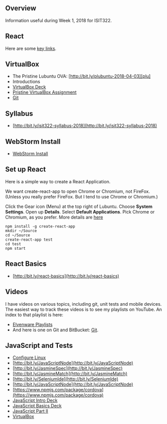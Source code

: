 ## Overview

Information useful during Week 1, 2018 for ISIT322.

## React

Here are some [key links][react-links].

[react-links]: /javascript-guide/JavaScriptReact.html#react-links

## VirtualBox

- The Pristine Lubuntu OVA: [http://bit.ly/plubuntu-2018-04-03][plu]
- Introductions
- [VirtualBox Deck](http://bit.ly/1at2JZ2)
- [Pristine VirtualBox Assignment](/teach/assignments/PristineVirtualBox.html)
- [Git][git]

## Syllabus

* [http://bit.ly/isit322-syllabus-2018](http://bit.ly/isit322-syllabus-2018)

## WebStorm Install

- [WebStorm Install][ws-inst]

[ws-inst]: /teach/assignments/WebStormInstall.html

## Set up React

Here is a simple way to create a React Application.

We want create-react-app to open Chrome or Chromium, not FireFox. (Unless you really prefer FireFox. But I tend to use Chrome or Chromium.)

Click the Gear icon (Menu) at the top right of Lubuntu. Choose **System Settings**. Open up **Details**. Select **Default Applications**. Pick Chrome or Chromium, as you prefer. More details are [here](https://help.ubuntu.com/stable/ubuntu-help/net-default-browser.html)

```
npm install -g create-react-app
mkdir ~/Source
cd ~/Source
create-react-app test
cd test
npm start
```

## React Basics

- [http://bit.ly/react-basics](http://bit.ly/react-basics)

## Videos

I have videos on various topics, including git, unit tests and mobile devices. The easiest way to track these videos is to see my playlists on YouTube. An index to that playlist is here:

* [Elvenware Playlists][elf-playlist]
* And here is one on Git and BitBucket: [Git](http://youtu.be/HCoC3FbdcQk).

## JavaScript and Tests

- [Configure Linux][configure-linux]
- [http://bit.ly/JavaScriptNode](http://bit.ly/JavaScriptNode)
- [http://bit.ly/JasmineSpec](http://bit.ly/JasmineSpec)
- [http://bit.ly/JasmineMatch](http://bit.ly/JasmineMatch)
- [http://bit.ly/SeleniumIde](http://bit.ly/SeleniumIde)
- [http://bit.ly/JavaScriptNode](http://bit.ly/JavaScriptNode)
- [https://www.npmjs.com/package/cordova](https://www.npmjs.com/package/cordova)
- [JavaScript Intro Deck](http://bit.ly/1ilT1tk)
- [JavaScript Basics Deck](http://bit.ly/OPDg3s)
- [JavaScript Part II](http://bit.ly/JavaScriptPartII)
- [VirtualBox](http://bit.ly/1at2JZ2)

[elf-playlist]: /tools/Videos.html#playlists
[configure-linux]: /os-guide/linux/ConfigureLinux.html
[plu]: http://bit.ly/plubuntu-2018-04-03
[git]: /git-guide
